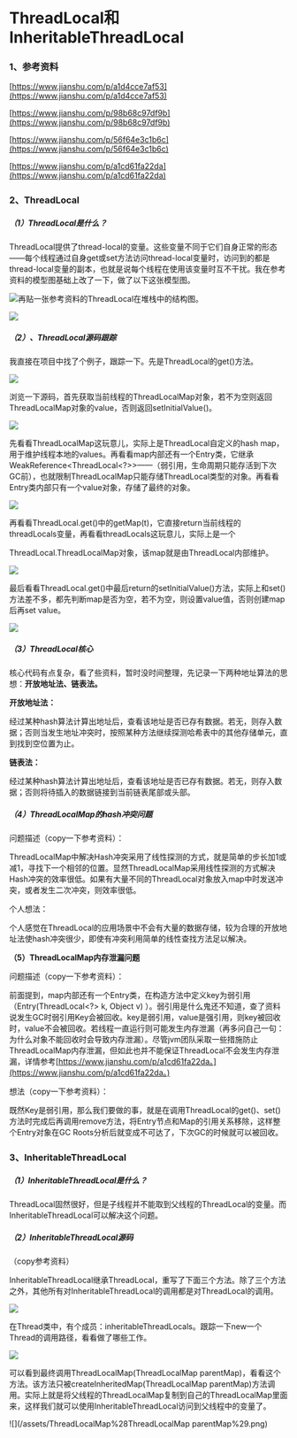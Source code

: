 # ThreadLocal和InheritableThreadLocal

### 1、参考资料

[https://www.jianshu.com/p/a1d4cce7af53](https://www.jianshu.com/p/a1d4cce7af53)

[https://www.jianshu.com/p/98b68c97df9b](https://www.jianshu.com/p/98b68c97df9b)

[https://www.jianshu.com/p/56f64e3c1b6c](https://www.jianshu.com/p/56f64e3c1b6c)

[https://www.jianshu.com/p/a1cd61fa22da](https://www.jianshu.com/p/a1cd61fa22da)

### 2、ThreadLocal

##### （1）ThreadLocal是什么？

ThreadLocal提供了thread-local的变量。这些变量不同于它们自身正常的形态——每个线程通过自身get或set方法访问thread-local变量时，访问到的都是thread-local变量的副本，也就是说每个线程在使用该变量时互不干扰。我在参考资料的模型图基础上改了一下，做了以下这张模型图。

![](/assets/ThreadLocal在各线程的模型图.png)再贴一张参考资料的ThreadLocal在堆栈中的结构图。

![](/assets/ThreadLocal堆栈结构图.png)

##### （2）、ThreadLocal源码跟踪

我直接在项目中找了个例子，跟踪一下。先是ThreadLocal的get\(\)方法。

![](/assets/ThreadLocal.get.png)

浏览一下源码，首先获取当前线程的ThreadLocalMap对象，若不为空则返回ThreadLocalMap对象的value，否则返回setInitialValue\(\)。

![](/assets/ThreadLocal.get的detail.png)

先看看ThreadLocalMap这玩意儿，实际上是ThreadLocal自定义的hash map，用于维护线程本地的values。再看看map内部还有一个Entry类，它继承WeakReference&lt;ThreadLocal&lt;?&gt;&gt;——（弱引用，生命周期只能存活到下次GC前），也就限制ThreadLocalMap只能存储ThreadLocal类型的对象。再看看Entry类内部只有一个value对象，存储了最终的对象。

![](/assets/ThreadLocal.ThreadLocalMap定义.png)

再看看ThreadLocal.get\(\)中的getMap\(t\)，它直接return当前线程的threadLocals变量，再看看threadLocals这玩意儿，实际上是一个

ThreadLocal.ThreadLocalMap对象，该map就是由ThreadLocal内部维护。

![](/assets/threadLocals定义.png)

最后看看ThreadLocal.get\(\)中最后return的setInitialValue\(\)方法，实际上和set\(\)方法差不多，都先判断map是否为空，若不为空，则设置value值，否则创建map后再set value。

![](/assets/setInitialValue方法.png)

##### （3）ThreadLocal核心

核心代码有点复杂，看了些资料，暂时没时间整理，先记录一下两种地址算法的思想：**开放地址法、链表法。**

**开放地址法：**

经过某种hash算法计算出地址后，查看该地址是否已存有数据。若无，则存入数据；否则当发生地址冲突时，按照某种方法继续探测哈希表中的其他存储单元，直到找到空位置为止。

**链表法：**

经过某种hash算法计算出地址后，查看该地址是否已存有数据。若无，则存入数据；否则将待插入的数据链接到当前链表尾部或头部。

##### （4）ThreadLocalMap的hash冲突问题

问题描述（copy一下参考资料）：

ThreadLocalMap中解决Hash冲突采用了线性探测的方式，就是简单的步长加1或减1，寻找下一个相邻的位置。显然ThreadLocalMap采用线性探测的方式解决Hash冲突的效率很低。如果有大量不同的ThreadLocal对象放入map中时发送冲突，或者发生二次冲突，则效率很低。

个人想法：

个人感觉在ThreadLocal的应用场景中不会有大量的数据存储，较为合理的开放地址法使hash冲突很少，即使有冲突利用简单的线性查找方法足以解决。

**（5）ThreadLocalMap内存泄漏问题**

问题描述（copy一下参考资料）：

前面提到，map内部还有一个Entry类，在构造方法中定义key为弱引用（Entry\(ThreadLocal&lt;?&gt; k, Object v\) ）。弱引用是什么鬼还不知道，查了资料说发生GC时弱引用Key会被回收。key是弱引用，value是强引用，则key被回收时，value不会被回收。若线程一直运行则可能发生内存泄漏（再多问自己一句：为什么对象不能回收时会导致内存泄漏）。尽管jvm团队采取一些措施防止ThreadLocalMap内存泄漏，但如此也并不能保证ThreadLocal不会发生内存泄漏，详情参考[https://www.jianshu.com/p/a1cd61fa22da。](https://www.jianshu.com/p/a1cd61fa22da。)

想法（copy一下参考资料）：

既然Key是弱引用，那么我们要做的事，就是在调用ThreadLocal的get\(\)、set\(\)方法时完成后再调用remove方法，将Entry节点和Map的引用关系移除，这样整个Entry对象在GC Roots分析后就变成不可达了，下次GC的时候就可以被回收。

### 3、InheritableThreadLocal

##### （1）InheritableThreadLocal是什么？

ThreadLocal固然很好，但是子线程并不能取到父线程的ThreadLocal的变量。而InheritableThreadLocal可以解决这个问题。

##### （2）InheritableThreadLocal源码

（copy参考资料）

InheritableThreadLocal继承ThreadLocal，重写了下面三个方法。除了三个方法之外，其他所有对InheritableThreadLocal的调用都是对ThreadLocal的调用。

![](/assets/InheritableThreadLocal.png)

在Thread类中，有个成员：inheritableThreadLocals。跟踪一下new一个Thread的调用路径，看看做了哪些工作。

![](/assets/Thread创建对象调用路径.png)

可以看到最终调用ThreadLocalMap\(ThreadLocalMap parentMap\)，看看这个方法。该方法只被createInheritedMap\(ThreadLocalMap parentMap\)方法调用。实际上就是将父线程的ThreadLocalMap复制到自己的ThreadLocalMap里面来，这样我们就可以使用InheritableThreadLocal访问到父线程中的变量了。





![](/assets/ThreadLocalMap%28ThreadLocalMap parentMap%29.png)









